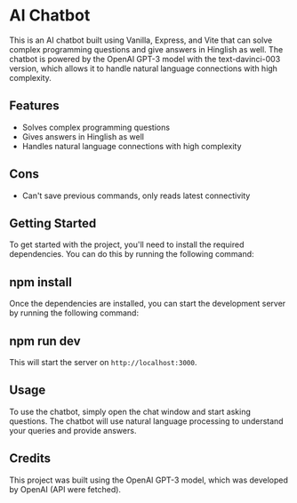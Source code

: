 # AI Chatbot

This is an AI chatbot built using Vanilla, Express, and Vite that can solve complex programming questions and give answers in Hinglish as well. The chatbot is powered by the OpenAI GPT-3 model with the text-davinci-003 version, which allows it to handle natural language connections with high complexity.

## Features

- Solves complex programming questions
- Gives answers in Hinglish as well
- Handles natural language connections with high complexity

## Cons

- Can't save previous commands, only reads latest connectivity

## Getting Started

To get started with the project, you'll need to install the required dependencies. You can do this by running the following command:

## npm install

Once the dependencies are installed, you can start the development server by running the following command:

## npm run dev


This will start the server on `http://localhost:3000`.

## Usage

To use the chatbot, simply open the chat window and start asking questions. The chatbot will use natural language processing to understand your queries and provide answers.

## Credits

This project was built using the OpenAI GPT-3 model, which was developed by OpenAI (API were fetched).



